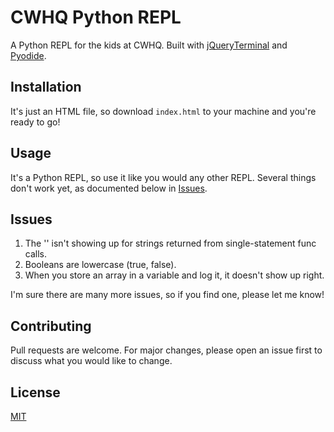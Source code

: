 # CWHQ Python REPL

A Python REPL for the kids at CWHQ. Built with [jQueryTerminal](https://terminal.jcubic.pl/) and [Pyodide](https://github.com/iodide-project/pyodide).

## Installation

It's just an HTML file, so download `index.html` to your machine and you're ready to go!

## Usage

It's a Python REPL, so use it like you would any other REPL. Several things don't work yet, as documented below in [Issues](issues).

## Issues


1. The '' isn't showing up for strings returned from single-statement func calls.
2. Booleans are lowercase (true, false).
3. When you store an array in a variable and log it, it doesn't show up right.

I'm sure there are many more issues, so if you find one, please let me know!

## Contributing
Pull requests are welcome. For major changes, please open an issue first to discuss what you would like to change.

## License
[MIT](https://choosealicense.com/licenses/mit/)
